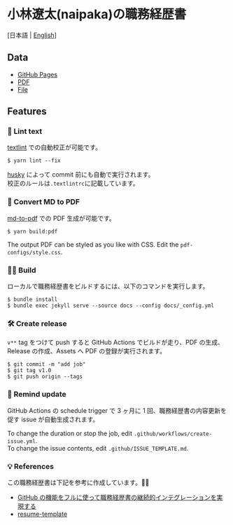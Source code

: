 # 小林遼太(naipaka)の職務経歴書

[日本語 | [English](https://github.com/naipaka/Resume/blob/main/README.en.md)]

## Data

- [GitHub Pages](https://naipaka.github.io/resume)
- [PDF](https://github.com/naipaka/Resume/releases)
- [File](https://github.com/naipaka/Resume/blob/main/docs/README.md)

## Features

### 💅 Lint text

[textlint](https://github.com/textlint/textlint) での自動校正が可能です。

```
$ yarn lint --fix
```

[husky](https://github.com/typicode/husky) によって commit 前にも自動で実行されます。  
校正のルールは`.textlintrc`に記載しています。

### 📝 Convert MD to PDF

[md-to-pdf](https://www.npmjs.com/package/md-to-pdf) での PDF 生成が可能です。

```
$ yarn build:pdf
```

The output PDF can be styled as you like with CSS. Edit the `pdf-configs/style.css`.

### 🧑‍💻 Build

ローカルで職務経歴書をビルドするには、以下のコマンドを実行します。

```
$ bundle install
$ bundle exec jekyll serve --source docs --config docs/_config.yml
```

### 🛠 Create release

`v**` tag をつけて push すると GitHub Actions でビルドが走り、PDF の生成、Release の作成、Assets へ PDF の登録が実行されます。

```
$ git commit -m "add job"
$ git tag v1.0
$ git push origin --tags
```

### 📆 Remind update

GitHub Actions の schedule trigger で 3 ヶ月に 1 回、職務経歴書の内容更新を促す issue が自動生成されます。

To change the duration or stop the job, edit `.github/workflows/create-issue.yml`.  
To change the issue contents, edit `.github/ISSUE_TEMPLATE.md`.

### 💡 References

この職務経歴書は下記を参考に作成しています。🙇‍♂️

- [GitHub の機能をフルに使って職務経歴書の継続的インテグレーションを実現する](https://zenn.dev/ryo_kawamata/articles/resume-on-github)
- [resume-template](https://github.com/kawamataryo/resume-template)
